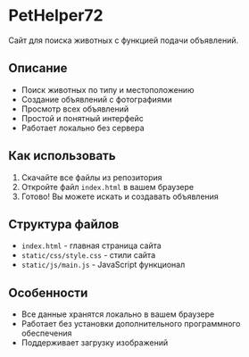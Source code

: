 # PetHelper72

Сайт для поиска животных с функцией подачи объявлений.

## Описание
- Поиск животных по типу и местоположению
- Создание объявлений с фотографиями
- Просмотр всех объявлений
- Простой и понятный интерфейс
- Работает локально без сервера

## Как использовать
1. Скачайте все файлы из репозитория
2. Откройте файл `index.html` в вашем браузере
3. Готово! Вы можете искать и создавать объявления

## Структура файлов
- `index.html` - главная страница сайта
- `static/css/style.css` - стили сайта
- `static/js/main.js` - JavaScript функционал

## Особенности
- Все данные хранятся локально в вашем браузере
- Работает без установки дополнительного программного обеспечения
- Поддерживает загрузку изображений